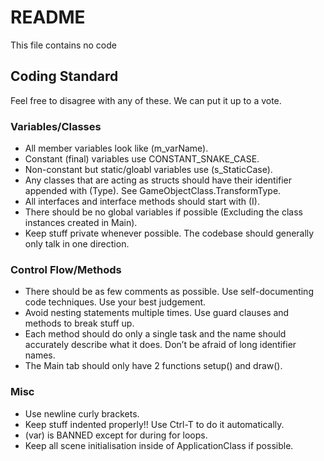 # README

This file contains no code

## Coding Standard

Feel free to disagree with any of these. We can put it up to a vote.

### Variables/Classes

- All member variables look like (m_varName).
- Constant (final) variables use CONSTANT_SNAKE_CASE.
- Non-constant but static/gloabl variables use (s_StaticCase).
- Any classes that are acting as structs should have their identifier appended with (Type). See GameObjectClass.TransformType.
- All interfaces and interface methods should start with (I).
- There should be no global variables if possible (Excluding the class instances created in Main).
- Keep stuff private whenever possible. The codebase should generally only talk in one direction.


### Control Flow/Methods

- There should be as few comments as possible. Use self-documenting code techniques. Use your best judgement.
- Avoid nesting statements multiple times. Use guard clauses and methods to break stuff up.
- Each method should do only a single task and the name should accurately describe what it does. Don’t be afraid of long identifier names.
- The Main tab should only have 2 functions setup() and draw().

### Misc

- Use newline curly brackets.
- Keep stuff indented properly!! Use Ctrl-T to do it automatically.
- (var) is BANNED except for during for loops.
- Keep all scene initialisation inside of ApplicationClass if possible.